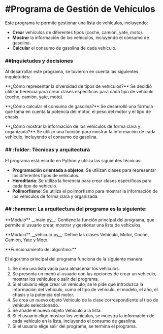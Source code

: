 <h1 aling="center"> #Programa de Gestión de Vehículos </h1>

Este programa te permite gestionar una lista de vehículos, incluyendo:

- **Crear** vehículos de diferentes tipos (coche, camión, yate, moto).
- **Mostrar** la información de los vehículos, incluyendo el consumo de gasolina.
- **Calcular** el consumo de gasolina de cada vehículo.  

<h3>##Inquietudes y decisiones</h3>

Al desarrollar este programa, se tuvieron en cuenta las siguientes inquietudes:

<p>**¿Cómo representar la diversidad de tipos de vehículos?** Se decidió utilizar herencia para crear clases específicas para cada tipo de vehículo (coche, camión, yate, moto).<p>

<p>**¿Cómo calcular el consumo de gasolina?** Se desarrolló una fórmula que toma en cuenta la potencia del motor, el peso del motor y el tipo de chasis.<p>

<p>**¿Cómo mostrar la información de los vehículos de forma clara y organizada?** Se utilizó una función para mostrar la información de cada vehículo, incluyendo el consumo de gasolina.<p>

<h3>## :folder: Técnicas y arquitectura</h3>

El programa está escrito en Python y utiliza las siguientes técnicas:

* __Programación orientada a objetos__: Se utilizan clases para representar los diferentes tipos de vehículos.
* __Hereditaria__: Se utiliza la herencia para crear clases específicas para cada tipo de vehículo.
* __Polimorfismo__: Se utiliza el polimorfismo para mostrar la información de los vehículos de forma clara y organizada.

<h3>## :hammer: La arquitectura del programa es la siguiente:</h3>

<p>**Módulo** __main.py__: Contiene la función principal del programa, que permite al usuario crear, mostrar y gestionar una lista de vehículos.</p>
<p>**Módulo** __vehiculo.py__: Define las clases Vehiculo, Motor, Coche, Camion, Yate y Moto.</p>

<p>**Funcionamiento del algoritmo:**</p>
El algoritmo principal del programa funciona de la siguiente manera:

1. Se crea una lista vacía para almacenar los vehículos.
2. Se presenta un menú al usuario con las opciones de crear un vehículo, mostrar los vehículos o salir del programa.
3. Si el usuario elige crear un vehículo, se le pide que introduzca la información del vehículo, como el tipo de vehículo, el modelo, el año, el chasis y la potencia del motor.
4. Se crea un nuevo objeto Vehiculo de la clase correspondiente al tipo de vehículo seleccionado.
5. Se añade el nuevo objeto Vehiculo a la lista.
6. Si el usuario elige mostrar los vehículos, se muestra la información de cada vehículo en la lista, incluyendo el consumo de gasolina. 
7. Si el usuario elige salir del programa, se termina el programa. 